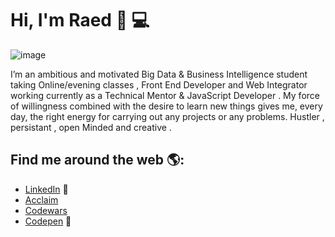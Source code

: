 # Hi, I'm Raed 👋 💻

![image](https://github.com/fadhlaouir/fadhlaouir/blob/main/dino.gif)

I’m an ambitious and motivated Big Data & Business Intelligence student taking Online/evening classes , Front End Developer and Web Integrator working currently as a Technical Mentor & JavaScript Developer . My force of willingness combined with the desire to learn new things gives me, every day, the right energy for carrying out any projects or any problems.
Hustler , persistant , open Minded and creative . 


## Find me around the web 🌎: 

- <a href="https://www.linkedin.com/in/fadhlaouiraed/">LinkedIn</a> 💼
- <a href="https://www.youracclaim.com/users/raed-fadhlaoui/badges">Acclaim</a> 
- <a href="https://www.codewars.com/users/fadhlaouir">Codewars</a> 
- <a href="https://codepen.io/fadhlaouir"> Codepen</a> 🏓





